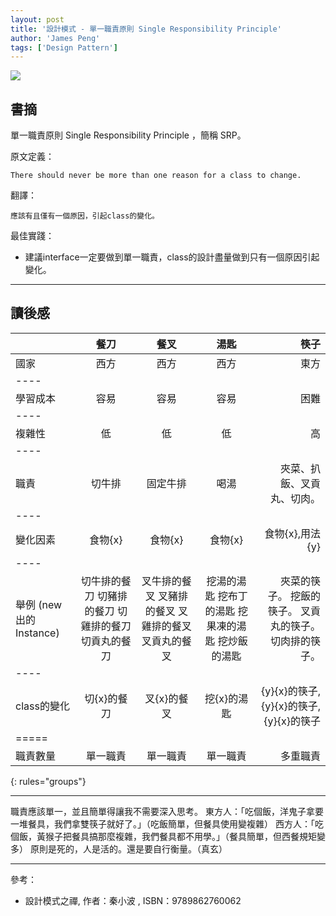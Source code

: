 ```yaml
---
layout: post
title: '設計模式 - 單一職責原則 Single Responsibility Principle'
author: 'James Peng'
tags: ['Design Pattern']
---
```


![](http://i.imgur.com/NsNX0Ie.jpg)


## 書摘 ##

單一職責原則 Single Responsibility Principle ，簡稱 SRP。 

原文定義：

    There should never be more than one reason for a class to change. 

翻譯：

    應該有且僅有一個原因，引起class的變化。 


最佳實踐：

 - 建議interface一定要做到單一職責，class的設計盡量做到只有一個原因引起變化。


----------


## 讀後感 ##


|         | 餐刀     |   餐叉   |   湯匙 |  筷子   |
|:--------|:-------:|:-------:|:-------:|--------:|
| 國家  | 西方  | 西方  | 西方  | 東方  |
|----
| 學習成本 | 容易  | 容易  | 容易  | 困難 |
|----
| 複雜性 | 低  | 低  | 低  | 高 |
|----
| 職責 | 切牛排  | 固定牛排 | 喝湯  | 夾菜、扒飯、叉貢丸、切肉。 |
|----
| 變化因素 | 食物{x}  | 食物{x}  | 食物{x}  | 食物{x},用法{y} |
|----
| 舉例 (new 出的Instance) | 切牛排的餐刀 切豬排的餐刀 切雞排的餐刀 切貢丸的餐刀  | 叉牛排的餐叉 叉豬排的餐叉 叉雞排的餐叉 叉貢丸的餐叉  | 挖湯的湯匙 挖布丁的湯匙 挖果凍的湯匙 挖炒飯的湯匙  | 夾菜的筷子。 挖飯的筷子。 叉貢丸的筷子。 切肉排的筷子。 |
|----
| class的變化 | 切{x}的餐刀  | 叉{x}的餐叉  | 挖{x}的湯匙  | 	{y}{x}的筷子, {y}{x}的筷子, {y}{x}的筷子 |
|=====
| 職責數量	 | 單一職責  | 單一職責  | 單一職責  | 多重職責 
{: rules="groups"}



----------

職責應該單一，並且簡單得讓我不需要深入思考。 東方人：「吃個飯，洋鬼子拿要一堆餐具，我們拿雙筷子就好了。」（吃飯簡單，但餐具使用變複雜） 西方人：「吃個飯，黃猴子把餐具搞那麼複雜，我們餐具都不用學。」（餐具簡單，但西餐規矩變多） 原則是死的，人是活的。還是要自行衡量。（真玄）  

----------

參考：

- 設計模式之禪, 作者：秦小波 , ISBN：9789862760062 

